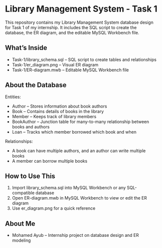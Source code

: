 
# Library Management System - Task 1

This repository contains my Library Management System database design for Task 1 of my internship. It includes the SQL script to create the database, the ER diagram, and the editable MySQL Workbench file.

## What’s Inside

- Task-1/library_schema.sql – SQL script to create tables and relationships
- Task-1/er_diagram.png – Visual ER diagram
- Task-1/ER-diagram.mwb – Editable MySQL Workbench file

## About the Database

Entities:

- Author – Stores information about book authors
- Book – Contains details of books in the library
- Member – Keeps track of library members
- BookAuthor – Junction table for many-to-many relationship between books and authors
- Loan – Tracks which member borrowed which book and when

Relationships:

- A book can have multiple authors, and an author can write multiple books
- A member can borrow multiple books

## How to Use This

1. Import library_schema.sql into MySQL Workbench or any SQL-compatible database
2. Open ER-diagram.mwb in MySQL Workbench to view or edit the ER diagram
3. Use er_diagram.png for a quick reference

## About Me

- Mohamed Ayub – Internship project on database design and ER modeling
